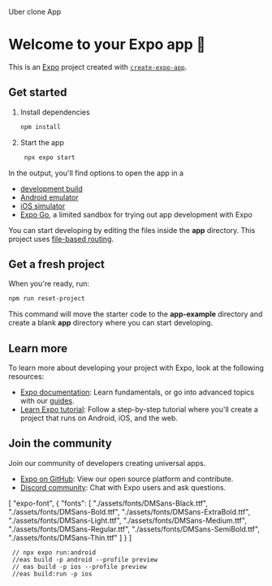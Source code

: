 Uber clone App
# Welcome to your Expo app 👋

This is an [Expo](https://expo.dev) project created with [`create-expo-app`](https://www.npmjs.com/package/create-expo-app).

## Get started

1. Install dependencies

   ```bash
   npm install
   ```

2. Start the app

   ```bash
    npx expo start
   ```

In the output, you'll find options to open the app in a

- [development build](https://docs.expo.dev/develop/development-builds/introduction/)
- [Android emulator](https://docs.expo.dev/workflow/android-studio-emulator/)
- [iOS simulator](https://docs.expo.dev/workflow/ios-simulator/)
- [Expo Go](https://expo.dev/go), a limited sandbox for trying out app development with Expo

You can start developing by editing the files inside the **app** directory. This project uses [file-based routing](https://docs.expo.dev/router/introduction).

## Get a fresh project

When you're ready, run:

```bash
npm run reset-project
```

This command will move the starter code to the **app-example** directory and create a blank **app** directory where you can start developing.

## Learn more

To learn more about developing your project with Expo, look at the following resources:

- [Expo documentation](https://docs.expo.dev/): Learn fundamentals, or go into advanced topics with our [guides](https://docs.expo.dev/guides).
- [Learn Expo tutorial](https://docs.expo.dev/tutorial/introduction/): Follow a step-by-step tutorial where you'll create a project that runs on Android, iOS, and the web.

## Join the community

Join our community of developers creating universal apps.

- [Expo on GitHub](https://github.com/expo/expo): View our open source platform and contribute.
- [Discord community](https://chat.expo.dev): Chat with Expo users and ask questions.

 [
        "expo-font",
        {
          "fonts": [
            "./assets/fonts/DMSans-Black.ttf",
            "./assets/fonts/DMSans-Bold.ttf",
            "./assets/fonts/DMSans-ExtraBold.ttf",
            "./assets/fonts/DMSans-Light.ttf",
            "./assets/fonts/DMSans-Medium.ttf",
            "./assets/fonts/DMSans-Regular.ttf",
            "./assets/fonts/DMSans-SemiBold.ttf",
            "./assets/fonts/DMSans-Thin.ttf"
          ]
        }
      ]

     // npx expo run:android
     //eas build -p android --profile preview
     // eas build -p ios --profile preview
     //eas build:run -p ios
     
